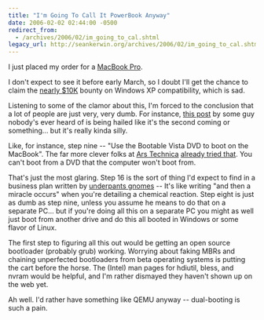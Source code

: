 ```yaml
---
title: "I'm Going To Call It PowerBook Anyway"
date: 2006-02-02 02:44:00 -0500
redirect_from:
  - /archives/2006/02/im_going_to_cal.shtml
legacy_url: http://seankerwin.org/archives/2006/02/im_going_to_cal.shtml
---
```

<p>I just placed my order for a <a href="http://www.apple.com/macbookpro/">MacBook Pro</a>.</p>

<p>I don't expect to see it before early March, so I doubt I'll get the chance to claim the <a href="http://windowsxp.onmac.net/The%20Contest.html">nearly $10K</a> bounty on Windows XP compatibility, which is sad.</p>

<p>Listening to some of the clamor about this, I'm forced to the conclusion that a lot of people are just very, very dumb.  For instance, <a href="http://neosmart.net/blog/dual-booting-windows-xp-on-a-macbook/">this post</a> by some guy nobody's ever heard of is being hailed like it's the second coming or something... but it's really kinda silly.</p>

<p>Like, for instance, step nine -- "Use the Bootable Vista DVD to boot on the MacBook".  The far more clever folks at <a href="http://arstechnica.com/index.ars">Ars Technica</a> <a href="http://arstechnica.com/reviews/hardware/imac-coreduo.ars/7">already tried that</a>.  You can't boot from a DVD that the computer won't boot from.</p>

<p>That's just the most glaring. Step 16 is the sort of thing I'd expect to find in a business plan written by <a href="http://en.wikipedia.org/wiki/Underpants_Gnomes">underpants gnomes</a> -- It's like writing "and then a miracle occurs" when you're detailing a chemical reaction.  Step eight is just as dumb as step nine, unless you assume he means to do that on a separate PC... but if you're doing all this on a separate PC you might as well just boot from another drive and do this all booted in Windows or some flavor of Linux.</p>

<p>The first step to figuring all this out would be getting an open source bootloader (probably grub) working.  Worrying about faking MBRs and chaining unperfected bootloaders from beta operating systems is putting the cart before the horse.  The (Intel) man pages for hdiutil, bless, and nvram would be helpful, and I'm rather dismayed they haven't shown up on the web yet.</p>

<p>Ah well.  I'd rather have something like QEMU anyway -- dual-booting is such a pain.</p>
